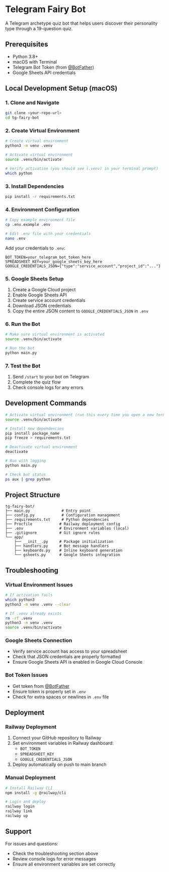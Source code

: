 # Telegram Fairy Bot

A Telegram archetype quiz bot that helps users discover their personality type through a 19-question quiz.

## Prerequisites

- Python 3.8+
- macOS with Terminal
- Telegram Bot Token (from [@BotFather](https://t.me/BotFather))
- Google Sheets API credentials

## Local Development Setup (macOS)

### 1. Clone and Navigate
```bash
git clone <your-repo-url>
cd tg-fairy-bot
```

### 2. Create Virtual Environment
```bash
# Create virtual environment
python3 -m venv .venv

# Activate virtual environment
source .venv/bin/activate

# Verify activation (you should see (.venv) in your terminal prompt)
which python
```

### 3. Install Dependencies
```bash
pip install -r requirements.txt
```

### 4. Environment Configuration
```bash
# Copy example environment file
cp .env.example .env

# Edit .env file with your credentials
nano .env
```

Add your credentials to `.env`:
```env
BOT_TOKEN=your_telegram_bot_token_here
SPREADSHEET_KEY=your_google_sheets_key_here
GOOGLE_CREDENTIALS_JSON={"type":"service_account","project_id":"..."}
```

### 5. Google Sheets Setup
1. Create a Google Cloud project
2. Enable Google Sheets API
3. Create service account credentials
4. Download JSON credentials
5. Copy the entire JSON content to `GOOGLE_CREDENTIALS_JSON` in `.env`

### 6. Run the Bot
```bash
# Make sure virtual environment is activated
source .venv/bin/activate

# Run the bot
python main.py
```

### 7. Test the Bot
1. Send `/start` to your bot on Telegram
2. Complete the quiz flow
3. Check console logs for any errors

## Development Commands

```bash
# Activate virtual environment (run this every time you open a new terminal)
source .venv/bin/activate

# Install new dependencies
pip install package_name
pip freeze > requirements.txt

# Deactivate virtual environment
deactivate

# Run with logging
python main.py

# Check bot status
ps aux | grep python
```

## Project Structure

```
tg-fairy-bot/
├── main.py              # Entry point
├── config.py            # Configuration management
├── requirements.txt     # Python dependencies
├── Procfile            # Railway deployment config
├── .env                # Environment variables (local)
├── .gitignore          # Git ignore rules
└── app/
    ├── __init__.py     # Package initialization
    ├── handlers.py     # Bot message handlers
    ├── keyboards.py    # Inline keyboard generation
    └── gsheets.py      # Google Sheets integration
```

## Troubleshooting

### Virtual Environment Issues
```bash
# If activation fails
which python3
python3 -m venv .venv --clear

# If .venv already exists
rm -rf .venv
python3 -m venv .venv
source .venv/bin/activate
```

### Google Sheets Connection
- Verify service account has access to your spreadsheet
- Check that JSON credentials are properly formatted
- Ensure Google Sheets API is enabled in Google Cloud Console

### Bot Token Issues
- Get token from [@BotFather](https://t.me/BotFather)
- Ensure token is properly set in `.env`
- Check for extra spaces or newlines in `.env` file

## Deployment

### Railway Deployment
1. Connect your GitHub repository to Railway
2. Set environment variables in Railway dashboard:
   - `BOT_TOKEN`
   - `SPREADSHEET_KEY`
   - `GOOGLE_CREDENTIALS_JSON`
3. Deploy automatically on push to main branch

### Manual Deployment
```bash
# Install Railway CLI
npm install -g @railway/cli

# Login and deploy
railway login
railway link
railway up
```

## Support

For issues and questions:
- Check the troubleshooting section above
- Review console logs for error messages
- Ensure all environment variables are set correctly